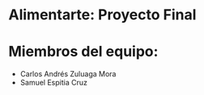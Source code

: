 # Alimentarte: Proyecto Final

# Miembros del equipo:
- Carlos Andrés Zuluaga Mora
- Samuel Espitia Cruz
